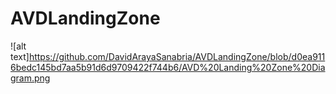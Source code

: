 # AVDLandingZone


![alt text]https://github.com/DavidArayaSanabria/AVDLandingZone/blob/d0ea9116bedc145bd7aa5b91d6d9709422f744b6/AVD%20Landing%20Zone%20Diagram.png
